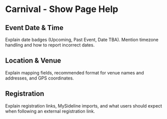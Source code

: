 # Carnival - Show Page Help

## Event Date & Time

Explain date badges (Upcoming, Past Event, Date TBA). Mention timezone handling and how to report incorrect dates.

## Location & Venue

Explain mapping fields, recommended format for venue names and addresses, and GPS coordinates.

## Registration

Explain registration links, MySideline imports, and what users should expect when following an external registration link.
